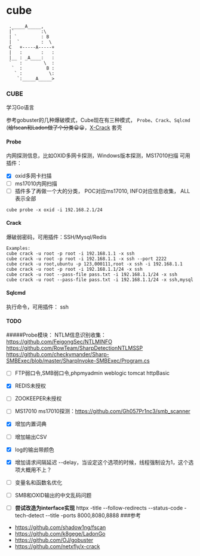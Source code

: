 # cube

```
 ._____A_____,
 |`          :\
 | `         : B
 |  `        :  \
 C   +-----A-----+
 |   :       :   :
 |__ : _A____:   :
 `   :        \  :
  `  :         B :
   ` :          \:
    `:_____A_____>
```


### CUBE
学习Go语言

参考gobuster的几种爆破模式，Cube现在有三种模式， `Probe`、`Crack`、`Sqlcmd`
(~~给fscan和Ladon做了个分类~~😀😀，[X-Crack](https://github.com/netxfly/x-crack) 套壳

#### Probe
内网探测信息，比如OXID多网卡探测，Windows版本探测，MS17010扫描
可用插件：
- [x] oxid多网卡扫描
- [ ] ms17010内网扫描
- [ ] 插件多了再做一个大的分类， POC对应ms17010, INFO对应信息收集， ALL表示全部

```
cube probe -x oxid -i 192.168.2.1/24
```

#### Crack
爆破弱密码，可用插件：SSH/Mysql/Redis

```
Examples:
cube crack -u root -p root -i 192.168.1.1 -x ssh
cube crack -u root -p root -i 192.168.1.1 -x ssh --port 2222
cube crack -u root,ubuntu -p 123,000111,root -x ssh -i 192.168.1.1
cube crack -u root -p root -i 192.168.1.1/24 -x ssh
cube crack -u root --pass-file pass.txt -i 192.168.1.1/24 -x ssh
cube crack -u root --pass-file pass.txt -i 192.168.1.1/24 -x ssh,mysql
```

#### Sqlcmd
执行命令，可用插件： ssh

#### TODO
#####Probe模块：
NTLM信息识别收集：https://github.com/FeigongSec/NTLMINFO
https://github.com/RowTeam/SharpDetectionNTLMSSP
https://github.com/checkymander/Sharp-SMBExec/blob/master/SharpInvoke-SMBExec/Program.cs


- [ ] FTP弱口令,SMB弱口令,phpmyadmin weblogic tomcat httpBasic
- [x] REDIS未授权

- [ ] ZOOKEEPER未授权
- [ ] MS17010  ms17010探测：https://github.com/Gh057Pr1nc3/smb_scanner


- [x] 增加内置词典
- [ ] 增加输出CSV
- [x] log的输出带颜色
- [x] 增加请求间隔延迟 --delay，当设定这个选项的时候，线程强制设为1，这个选项大概用不上？
- [ ] 变量名和函数名优化
- [ ] SMB和OXID输出的中文乱码问题
- [ ] **尝试改造为interface实现**
httpx -title --follow-redirects --status-code -tech-detect --title -ports 8000,8080,8888
###参考
* <https://github.com/shadow1ng/fscan>
* <https://github.com/k8gege/LadonGo>
* <https://github.com/OJ/gobuster>
* <https://github.com/netxfly/x-crack>
